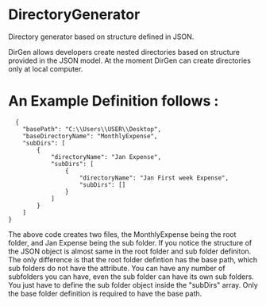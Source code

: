 # DirectoryGenerator
Directory generator based on structure defined in JSON.

DirGen allows developers create nested directories based on structure provided in the JSON model. At the moment DirGen 
can create directories only at local computer. 

# An Example Definition follows :
```
  {
    "basePath": "C:\\Users\\USER\\Desktop",
    "baseDirectoryName": "MonthlyExpense",
    "subDirs": [
        {
            "directoryName": "Jan Expense",
            "subDirs": [
                {
                    "directoryName": "Jan First week Expense",
                    "subDirs": []
                }
            ]
        }
    ]
}
```

The above code creates two files, the MonthlyExpense being the root folder, and Jan Expense being the sub folder.
If you notice the structure of the JSON object is almost same in the root folder and sub folder definiton. The only 
difference is that the root folder defintion has the base path, which sub folders do not have the attribute.
You can have any number of subfolders you can have, even the sub folder can have its own sub folders. You just have to 
define the sub folder object inside the "subDirs" array. Only the base folder definition is required to have the base path.
